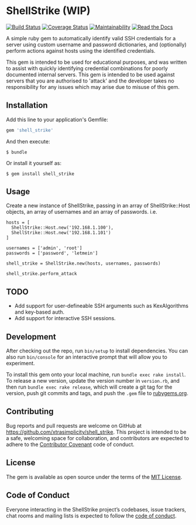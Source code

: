 # ShellStrike (WIP)
[![Build Status](https://travis-ci.org/xtrasimplicity/shell-strike.svg?branch=master)](https://travis-ci.org/xtrasimplicity/shell-strike)
[![Coverage Status](https://coveralls.io/repos/github/xtrasimplicity/shell-strike/badge.svg?branch=master)](https://coveralls.io/github/xtrasimplicity/shell-strike?branch=master)
[![Maintainability](https://api.codeclimate.com/v1/badges/f66cd28d67eb40caf879/maintainability)](https://codeclimate.com/github/xtrasimplicity/shell-strike/maintainability)
[![Read the Docs](https://img.shields.io/readthedocs/pip.svg)](http://www.rubydoc.info/github/xtrasimplicity/shell-strike/master)

A simple ruby gem to automatically identify valid SSH credentials for a server using custom username and password dictionaries, and (optionally) perform actions against hosts using the identified credentials.


This gem is intended to be used for educational purposes, and was written to assist with quickly identifying credential combinations for poorly documented internal servers. This gem is intended to be used against servers that you are authorised to 'attack' and the developer takes no responsibility for any issues which may arise due to misuse of this gem.

## Installation

Add this line to your application's Gemfile:

```ruby
gem 'shell_strike'
```

And then execute:

    $ bundle

Or install it yourself as:

    $ gem install shell_strike

## Usage
Create a new instance of ShellStrike, passing in an array of ShellStrike::Host objects, an array of usernames and an array of passwords. i.e.

```
hosts = [
  ShellStrike::Host.new('192.168.1.100'),
  ShellStrike::Host.new('192.168.1.101')
]

usernames = ['admin', 'root']
passwords = ['password', 'letmein']

shell_strike = ShellStrike.new(hosts, usernames, passwords)

shell_strike.perform_attack
```

## TODO
- Add support for user-defineable SSH arguments such as KexAlgorithms and key-based auth.
- Add support for interactive SSH sessions.

## Development

After checking out the repo, run `bin/setup` to install dependencies. You can also run `bin/console` for an interactive prompt that will allow you to experiment.

To install this gem onto your local machine, run `bundle exec rake install`. To release a new version, update the version number in `version.rb`, and then run `bundle exec rake release`, which will create a git tag for the version, push git commits and tags, and push the `.gem` file to [rubygems.org](https://rubygems.org).

## Contributing

Bug reports and pull requests are welcome on GitHub at https://github.com/xtrasimplicity/shell_strike. This project is intended to be a safe, welcoming space for collaboration, and contributors are expected to adhere to the [Contributor Covenant](http://contributor-covenant.org) code of conduct.

## License

The gem is available as open source under the terms of the [MIT License](https://opensource.org/licenses/MIT).

## Code of Conduct

Everyone interacting in the ShellStrike project’s codebases, issue trackers, chat rooms and mailing lists is expected to follow the [code of conduct](https://github.com/xtrasimplicity/shell_strike/blob/master/CODE_OF_CONDUCT.md).
